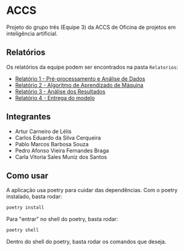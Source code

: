 # ACCS

Projeto do grupo três (Equipe 3) da ACCS de Oficina de projetos em inteligência artificial. 

## Relatórios

Os relatórios da equipe podem ser encontrados na pasta `Relatorios`:
- [Relatório 1 - Pré-processamento e Análise de Dados](https://github.com/Carloscerq/ACCS/blob/main/Relatorios/Relat%C3%B3rio%201%20-%20Pr%C3%A9-processamento%20e%20An%C3%A1lise%20de%20Dados.pdf)
- [Relatório 2 - Algoritmo de Aprendizado de Máquina](https://github.com/Carloscerq/ACCS/blob/main/Relatorios/Relat%C3%B3rio%202%20-%20Algoritmo%20de%20Aprendizado%20de%20M%C3%A1quina.pdf)
- [Relatório 3 - Análise dos Resultados](https://github.com/Carloscerq/ACCS/blob/main/Relatorios/Relat%C3%B3rio%203%20-%20An%C3%A1lise%20dos%20Resultados.pdf)
- [Relatório 4 - Entrega do modelo](https://github.com/Carloscerq/ACCS/blob/main/Relatorios/Relat%C3%B3rio%204%20-%20Entrega%20do%20modelo.pdf)

## Integrantes

- Artur Carneiro de Lélis
- Carlos Eduardo da Silva Cerqueira
- Pablo Marcos Barbosa Souza
- Pedro Afonso Vieira Fernandes Braga
- Carla Vitoria Sales Muniz dos Santos

## Como usar

A aplicação usa poetry para cuidar das dependências. Com o poetry instalado, basta rodar:

```bash
poetry install
```

Para "entrar" no shell do poetry, basta rodar:

```bash
poetry shell
```

Dentro do shell do poetry, basta rodar os comandos que deseja.